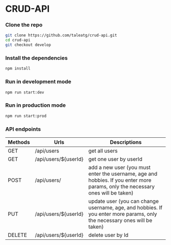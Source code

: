 # CRUD-API

### Clone the repo
```bash
git clone https://github.com/taleatg/crud-api.git
cd crud-api
git checkout develop
```

### Install the dependencies
```bash
npm install
```

### Run in development mode
```bash
npm run start:dev
```

### Run in production mode
```bash
npm run start:prod
```

### API endpoints
| Methods | Urls          |  Descriptions |
|---------|---------------|---------------|
|GET      |/api/users     |get all users  |
|GET      |/api/users/${userId}| get one user by userId |
|POST     |/api/users/    | add a new user (you must enter the username, age and hobbies. If you enter more params, only the necessary ones will be taken) |
|PUT      |/api/users/${userId}| update user (you can change username, age, and hobbies. If you enter more params, only the necessary ones will be taken) |
|DELETE   |/api/users/${userId}| delete user by Id |
